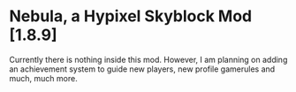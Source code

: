 # Nebula, a Hypixel Skyblock Mod [1.8.9]
Currently there is nothing inside this mod.
However, I am planning on adding an achievement system to guide new players, new profile gamerules and much, much more.
